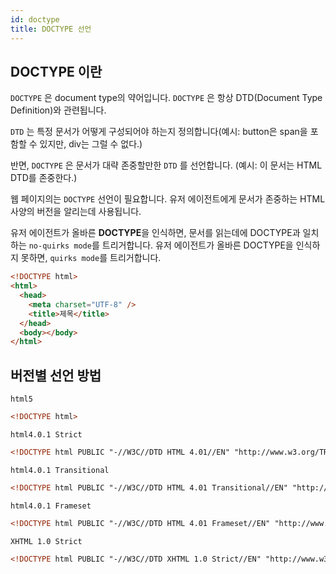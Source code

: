 ```yaml
---
id: doctype
title: DOCTYPE 선언
---
```


## DOCTYPE 이란

`DOCTYPE` 은 document type의 약어입니다. `DOCTYPE` 은 항상 DTD(Document Type Definition)와 관련됩니다.

`DTD` 는 특정 문서가 어떻게 구성되어야 하는지 정의합니다(예시: button은 span을 포함할 수 있지만, div는 그럴 수 없다.)

반면, `DOCTYPE` 은 문서가 대략 존중할만한 `DTD` 를 선언합니다. (예시: 이 문서는 HTML DTD를 존중한다.)

웹 페이지의는 `DOCTYPE` 선언이 필요합니다. 유저 에이전트에게 문서가 존중하는 HTML 사양의 버전을 알리는데 사용됩니다.

유저 에이전트가 올바른 **DOCTYPE**을 인식하면, 문서를 읽는데에 DOCTYPE과 일치하는 `no-quirks mode`를 트리거합니다. 유저 에이전트가 올바른 DOCTYPE을 인식하지 못하면, `quirks mode`를 트리거합니다.

```html
<!DOCTYPE html>
<html>
  <head>
    <meta charset="UTF-8" />
    <title>제목</title>
  </head>
  <body></body>
</html>
```

## 버전별 선언 방법

`html5`

```html
<!DOCTYPE html>
```

`html4.0.1 Strict`

```html
<!DOCTYPE html PUBLIC "-//W3C//DTD HTML 4.01//EN" "http://www.w3.org/TR/html4/strict.dtd">
```

`html4.0.1 Transitional`

```html
<!DOCTYPE html PUBLIC "-//W3C//DTD HTML 4.01 Transitional//EN" "http://www.w3.org/TR/html4/loose.dtd">
```

`html4.0.1 Frameset`

```html
<!DOCTYPE html PUBLIC "-//W3C//DTD HTML 4.01 Frameset//EN" "http://www.w3.org/TR/html4/frameset.dtd">
```

`XHTML 1.0 Strict`

```html
<!DOCTYPE html PUBLIC "-//W3C//DTD XHTML 1.0 Strict//EN" "http://www.w3.org/TR/xhtml1/DTD/xhtml1-strict.dtd">
```
